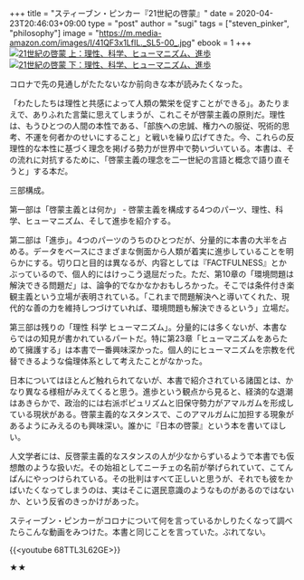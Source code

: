 +++
title = "スティーブン・ピンカー『21世紀の啓蒙』"
date = 2020-04-23T20:46:03+09:00
type = "post"
author = "sugi"
tags = ["steven_pinker", "philosophy"]
image = "https://m.media-amazon.com/images/I/41QF3x1LfIL._SL5-00_.jpg"
ebook = 1
+++
<a href="https://www.amazon.co.jp/dp/B082S7Q2GN/?tag=chezsugi-22" target="_blank"><img src="https://m.media-amazon.com/images/I/41QF3x1LfIL._SL5-00_.jpg" alt="21世紀の啓蒙 上：理性、科学、ヒューマニズム、進歩" class="alignleft" /></a><a href="https://www.amazon.co.jp/dp/B082S64BCS/?tag=chezsugi-22" target="_blank"><img src="https://m.media-amazon.com/images/I/41wnE-jWf2L._SL5-00_.jpg" alt="21世紀の啓蒙 下：理性、科学、ヒューマニズム、進歩" class="alignleft" /></a>

コロナで先の見通しがたたないなか前向きな本が読みたくなった。

「わたしたちは理性と共感によって人類の繁栄を促すことができる」。あたりまえで、ありふれた言葉に思えてしまうが、これこそが啓蒙主義の原則だ。理性は、もうひとつの人間の本性である、「部族への忠誠、権力への服従、呪術的思考、不運を何者かのせいにすること」と戦いを繰り広げてきた。今、これらの反理性的な本性に基づく理念を掲げる勢力が世界中で勢いづいている。本書は、その流れに対抗するために、「啓蒙主義の理念を二一世紀の言語と概念で語り直そうと」する本だ。

三部構成。

第一部は「啓蒙主義とは何か」 - 啓蒙主義を構成する4つのパーツ、理性、科学、ヒューマニズム、そして進歩を紹介する。

第二部は「進歩」。4つのパーツのうちのひとつだが、分量的に本書の大半を占める。データをベースにさまざまな側面から人類が着実に進歩していることを明らかにする。切り口と目的は異なるが、内容としては『FACTFULNESS』とかぶっているので、個人的にはけっこう退屈だった。ただ、第10章の「環境問題は解決できる問題だ」は、論争的でなかなかおもしろかった。そこでは条件付き楽観主義という立場が表明されている。「これまで問題解決へと導いてくれた、現代的な善の力を維持しつづけていれば、環境問題も解決できるという」立場だ。

第三部は残りの「理性 科学 ヒューマニズム」。分量的には多くないが、本書ならではの知見が書かれているパートだ。特に第23章「ヒューマニズムをあらためて擁護する」は本書で一番興味深かった。個人的にヒューマニズムを宗教を代替できるような倫理体系として考えたことがなかった。

日本についてはほとんど触れられてないが、本書で紹介されている諸国とは、かなり異なる様相がみえてくると思う。進歩という観点から見ると、経済的な退潮はあきらかで、政治的には右派ポピュリズムと旧保守勢力がアマルガムを形成している現状がある。啓蒙主義的なスタンスで、このアマルガムに加担する現象があるようにみえるのも興味深い。誰かに『日本の啓蒙』という本を書いてほしい。

人文学者には、反啓蒙主義的なスタンスの人が少なからずいるようで本書でも仮想敵のような扱いだ。その始祖としてニーチェの名前が挙げられていて、こてんぱんにやっつけられている。その批判はすべて正しいと思うが、それでも彼をかばいたくなってしまうのは、実はそこに選民意識のようなものがあるのではないか、という反省のきっかけがあった。

スティーブン・ピンカーがコロナについて何を言っているかしりたくなって調べたらこんな動画をみつけた。本書と同じことを言っていた。ぶれてない。

{{<youtube 68TTL3L62GE>}}

★★